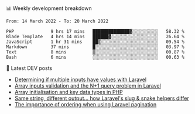 📊 Weekly development breakdown
<!--START_SECTION:waka-->

```text
From: 14 March 2022 - To: 20 March 2022

PHP              9 hrs 17 mins   ██████████████▓░░░░░░░░░░   58.32 %
Blade Template   4 hrs 14 mins   ██████▓░░░░░░░░░░░░░░░░░░   26.64 %
JavaScript       1 hr 31 mins    ██▒░░░░░░░░░░░░░░░░░░░░░░   09.54 %
Markdown         37 mins         █░░░░░░░░░░░░░░░░░░░░░░░░   03.97 %
Text             8 mins          ▒░░░░░░░░░░░░░░░░░░░░░░░░   00.87 %
Bash             6 mins          ░░░░░░░░░░░░░░░░░░░░░░░░░   00.63 %
```

<!--END_SECTION:waka-->

📕 Latest DEV posts
<!-- BLOG-POST-LIST:START -->
- [Determining if multiple inputs have values with Laravel](https://dev.to/michaelvickersuk/determining-if-multiple-inputs-have-values-with-laravel-km6)
- [Array inputs validation and the N+1 query problem in Laravel](https://dev.to/michaelvickersuk/array-inputs-validation-and-the-n1-query-problem-in-laravel-2agb)
- [Array initialisation and key data types in PHP](https://dev.to/michaelvickersuk/array-initialisation-and-key-data-types-in-php-1e5b)
- [Same string, different output... how Laravel&#39;s slug &amp; snake helpers differ](https://dev.to/michaelvickersuk/same-string-different-output-how-laravels-slug-snake-helpers-differ-1ccj)
- [The importance of ordering when using Laravel pagination](https://dev.to/michaelvickersuk/the-importance-of-ordering-when-using-laravel-pagination-1e37)
<!-- BLOG-POST-LIST:END -->
